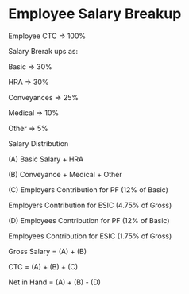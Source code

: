 Employee Salary Breakup
=======================


Employee CTC => 100%

Salary Brerak ups as:

Basic => 30%

HRA => 30%

Conveyances => 25%

Medical => 10%

Other => 5%


Salary Distribution

(A) Basic Salary + HRA 

(B) Conveyance + Medical + Other 

(C) Employers Contribution for PF (12% of Basic) 

Employers Contribution for ESIC (4.75% of Gross) 

(D) Employees Contribution for PF (12% of Basic) 

Employees Contribution for ESIC (1.75% of Gross) 


Gross Salary = (A) + (B) 

CTC = (A) + (B) + (C) 

Net in Hand = (A) + (B) - (D)

